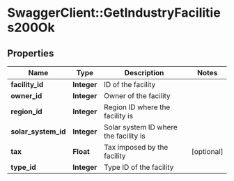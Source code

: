 # SwaggerClient::GetIndustryFacilities200Ok

## Properties
Name | Type | Description | Notes
------------ | ------------- | ------------- | -------------
**facility_id** | **Integer** | ID of the facility | 
**owner_id** | **Integer** | Owner of the facility | 
**region_id** | **Integer** | Region ID where the facility is | 
**solar_system_id** | **Integer** | Solar system ID where the facility is | 
**tax** | **Float** | Tax imposed by the facility | [optional] 
**type_id** | **Integer** | Type ID of the facility | 


